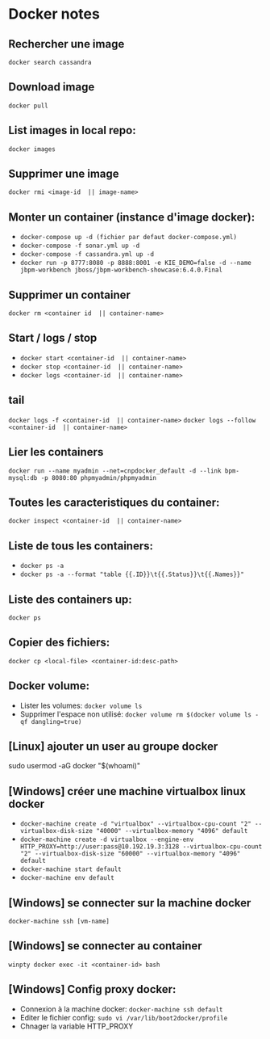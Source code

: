 
# Docker notes
 
## Rechercher une image
`docker search cassandra`
	
## Download image
`docker pull`

## List images in local repo:	
`docker images`
	
## Supprimer une image
`docker rmi <image-id  || image-name>`

## Monter un container (instance d'image docker): 
* `docker-compose up -d (fichier par defaut docker-compose.yml)`
* `docker-compose -f sonar.yml up -d`
* `docker-compose -f cassandra.yml up -d`
* `docker run -p 8777:8080 -p 8888:8001 -e KIE_DEMO=false -d --name jbpm-workbench jboss/jbpm-workbench-showcase:6.4.0.Final`
	
## Supprimer un container
`docker rm <container id  || container-name>`
	
## Start / logs / stop
* `docker start <container-id  || container-name>`	
* `docker stop <container-id  || container-name>`
* `docker logs <container-id  || container-name>`
	
## tail
`docker logs -f <container-id  || container-name>`
`docker logs --follow <container-id  || container-name>`
	
## Lier les containers
`docker run --name myadmin --net=cnpdocker_default -d --link bpm-mysql:db -p 8080:80 phpmyadmin/phpmyadmin`

## Toutes les caracteristiques du container:
`docker inspect <container-id  || container-name>`
		
## Liste de tous les containers: 
* `docker ps -a`
* `docker ps -a --format "table {{.ID}}\t{{.Status}}\t{{.Names}}"`
	
## Liste des containers up: 
`docker ps`

## Copier des fichiers: 
`docker cp <local-file> <container-id:desc-path>`

## Docker volume:
* Lister les volumes: `docker volume ls`
* Supprimer l'espace non utilisé: `docker volume rm $(docker volume ls -qf dangling=true)` 

## [Linux] ajouter un user au groupe docker
sudo usermod -aG docker "$(whoami)"

## [Windows] créer une machine virtualbox linux docker
* `docker-machine create -d "virtualbox" --virtualbox-cpu-count "2" --virtualbox-disk-size "40000" --virtualbox-memory "4096" default`
* `docker-machine create -d virtualbox --engine-env HTTP_PROXY=http://user:pass@10.192.19.3:3128 --virtualbox-cpu-count "2" --virtualbox-disk-size "60000" --virtualbox-memory "4096" default`
* `docker-machine start default`
* `docker-machine env default`

## [Windows] se connecter sur la machine docker
`docker-machine ssh [vm-name]`
	
## [Windows] se connecter au container
`winpty docker exec -it <container-id> bash`
	
## [Windows] Config proxy docker:
* Connexion à la machine docker: `docker-machine ssh default`
* Editer le fichier config: `sudo vi /var/lib/boot2docker/profile`
* Chnager la variable HTTP_PROXY
